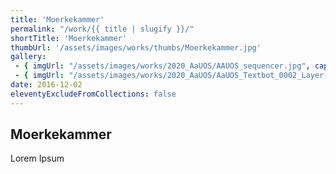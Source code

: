 ```yaml
---
title: 'Moerkekammer'
permalink: "/work/{{ title | slugify }}/"
shortTitle: 'Moerkekammer'
thumbUrl: '/assets/images/works/thumbs/Moerkekammer.jpg'
gallery:
 - { imgUrl: "/assets/images/works/2020_AaUOS/AAUOS_sequencer.jpg", caption: "" }
 - { imgUrl: "/assets/images/works/2020_AaUOS/AaUOS_Textbot_0002_Layer-20.jpg", caption: "" }
date: 2016-12-02
eleventyExcludeFromCollections: false
---
```



<div class="Grid Grid--gutters Grid--full large-Grid--fit">
  <div class="Grid-cell">
    <div class='headerGroup'>
      <h2>Moerkekammer</h2>
      <p>Lorem Ipsum</p>
    </div>
  </div>
</div>